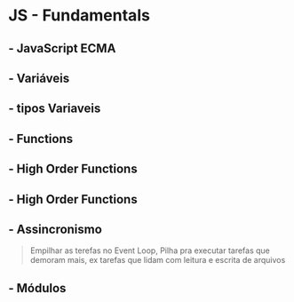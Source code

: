 # JS - Fundamentals

## - JavaScript ECMA
## - Variáveis
## - tipos Variaveis
## - Functions
## - High Order Functions
## - High Order Functions
## - Assincronismo
> Empilhar as terefas no Event Loop, Pilha pra executar tarefas que demoram mais, ex tarefas que lidam com leitura e escrita de arquivos

## - Módulos
